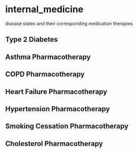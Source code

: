# internal_medicine
disease states and their corresponding medication therapies


## Type 2 Diabetes


## Asthma Pharmacotherapy


## COPD Pharmacotherapy


## Heart Failure Pharmacotherapy


## Hypertension Pharmacotherapy


## Smoking Cessation Pharmacotherapy


## Cholesterol Pharmacotherapy

